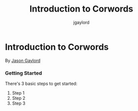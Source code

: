 ﻿---
title: Introduction to Corwords
author: jgaylord
---
# Introduction to Corwords

By [Jason Gaylord](https://github.com/jgaylord)

### Getting Started

There's 3 basic steps to get started:

1.  Step 1
1.  Step 2
1.  Step 3